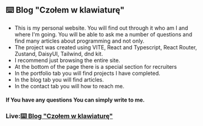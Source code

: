 <h2>⌨️ Blog "Czołem w klawiaturę" </h2>
<ul>
  <li> This is my personal website. You will find out through it who am I and where I'm going. You will be able to ask me a number of questions  and find many articles about programming and not only.</li>
  <li>The project was created using VITE, React and Typescript, React Router, Zustand, DaisyUI, Tailwind, dnd kit.</li>
  <li>I recommend just browsing the entire site.</li>
  <li>At the bottom of the page there is a special section for recruiters</li>
  <li>In the portfolio tab you will find projects I have completed.</li>
  <li>In the blog tab you will find articles.</li>
  <li>In the contact tab you will how to reach me.</li>
</ul>
<h4>If You have any questions You can simply write to me. </h4>

<h3> Live:<a href="https://czolem-w-klawiature.vercel.app/" target="blank" height="40" width="40">⌨️ Blog "Czołem w klawiaturę"</a></h3>
